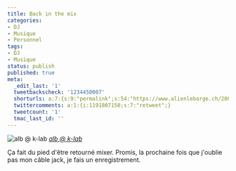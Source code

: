 ```yaml
---
title: Back in the mix
categories:
- DJ
- Musique
- Personnel
tags:
- DJ
- Musique
status: publish
published: true
meta:
  _edit_last: '1'
  tweetbackscheck: '1234450007'
  shorturls: a:7:{s:9:"permalink";s:54:"https://www.alienlebarge.ch/2008/03/08/back-in-the-mix/";s:7:"tinyurl";s:25:"https://tinyurl.com/btadqr";s:4:"isgd";s:17:"https://is.gd/iuf6";s:5:"bitly";s:18:"https://bit.ly/NXCw";s:5:"snipr";s:22:"https://snipr.com/bcm2k";s:5:"snurl";s:22:"https://snurl.com/bcm2k";s:7:"snipurl";s:24:"https://snipurl.com/bcm2k";}
  twittercomments: a:1:{i:1191807150;s:7:"retweet";}
  tweetcount: '1'
  tmac_last_id: ''
---
```

<img src="https://farm4.static.flickr.com/3022/2318469351_687e8903b0.jpg" alt="alb @ k-lab" />
<em><a title="photo sharing" href="https://www.flickr.com/photos/alienlebarge/2318469351/">alb @ k-lab</a></em>

Ça fait du pied d'être retourné mixer. Promis, la prochaine fois que j'oublie pas mon câble jack, je fais un enregistrement.
